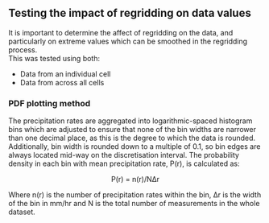 ## Testing the impact of regridding on data values 

It is important to determine the affect of regridding on the data, and particularly on extreme values which can be smoothed in the regridding process.  
This was tested using both:
* Data from an individual cell
* Data from across all cells

### PDF plotting method
The precipitation rates are aggregated into logarithmic-spaced histogram bins which are adjusted to ensure that none of the bin widths are narrower than one decimal place, as this is the degree to which the data is rounded. Additionally, bin width is rounded down to a multiple of 0.1, so bin edges are always located mid-way on the discretisation interval. The probability density in each bin with mean precipitation rate, P(r), is calculated as:  
<p align="center">P(r) = n(r)/NΔr <p align="center">

Where n(r) is the number of precipitation rates within the bin, Δr is the width of the bin in mm/hr and N is the total number of measurements in the whole dataset.
